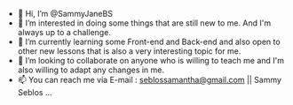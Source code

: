- 👋 Hi, I’m @SammyJaneBS
- 👀 I’m interested in doing some things that are still new to me. And I'm always up to a challenge.
- 🌱 I’m currently learning some Front-end and Back-end and also open to other new lessons that is also a very interesting topic for me.
- 💞️ I’m looking to collaborate on anyone who is willing to teach me and I'm also willing to adapt any changes in me. 
- 📫 You can reach me via E-mail : seblossamantha@gmail.com || Sammy Seblos ...

<!---
SammyJaneBS/SammyJaneBS is a ✨ special ✨ repository because its `README.md` (this file) appears on your GitHub profile.
You can click the Preview link to take a look at your changes.
--->
